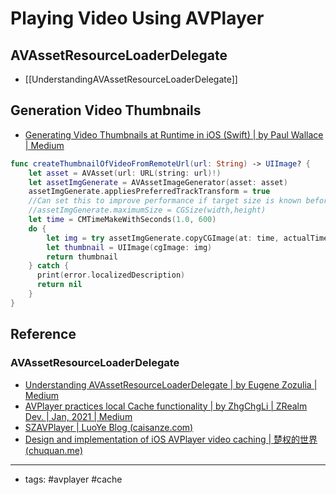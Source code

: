 # Playing Video Using AVPlayer

## AVAssetResourceLoaderDelegate
- [[UnderstandingAVAssetResourceLoaderDelegate]]

## Generation Video Thumbnails 
- [Generating Video Thumbnails at Runtime in iOS (Swift) | by Paul Wallace | Medium](https://medium.com/@PaulWall43/generating-video-thumnails-at-runtime-in-ios-swift-a2b092301c9a)
```swift
func createThumbnailOfVideoFromRemoteUrl(url: String) -> UIImage? {
    let asset = AVAsset(url: URL(string: url)!)
    let assetImgGenerate = AVAssetImageGenerator(asset: asset)
    assetImgGenerate.appliesPreferredTrackTransform = true
    //Can set this to improve performance if target size is known before hand
    //assetImgGenerate.maximumSize = CGSize(width,height)
    let time = CMTimeMakeWithSeconds(1.0, 600)
    do {
        let img = try assetImgGenerate.copyCGImage(at: time, actualTime: nil)
        let thumbnail = UIImage(cgImage: img)
        return thumbnail
    } catch {
      print(error.localizedDescription)
      return nil
    }
}
```
## Reference 
### AVAssetResourceLoaderDelegate
- [Understanding AVAssetResourceLoaderDelegate | by Eugene Zozulia | Medium](https://medium.com/@EugeneZZI/understanding-avassetresourceloaderdelegate-b90b3fe2c059)
- [AVPlayer practices local Cache functionality | by ZhgChgLi | ZRealm Dev. | Jan, 2021 | Medium](https://medium.com/zrealm-ios-dev/avplayer-%E5%AF%A6%E8%B8%90%E6%9C%AC%E5%9C%B0-cache-%E5%8A%9F%E8%83%BD%E5%A4%A7%E5%85%A8-6ce488898003)
- [SZAVPlayer | LuoYe Blog (caisanze.com)](https://caisanze.com/post/swift-avplayer/)
- [Design and implementation of iOS AVPlayer video caching | 楚权的世界 (chuquan.me)](http://chuquan.me/2019/12/03/ios-avplayer-support-cache/)

----
- tags: #avplayer #cache